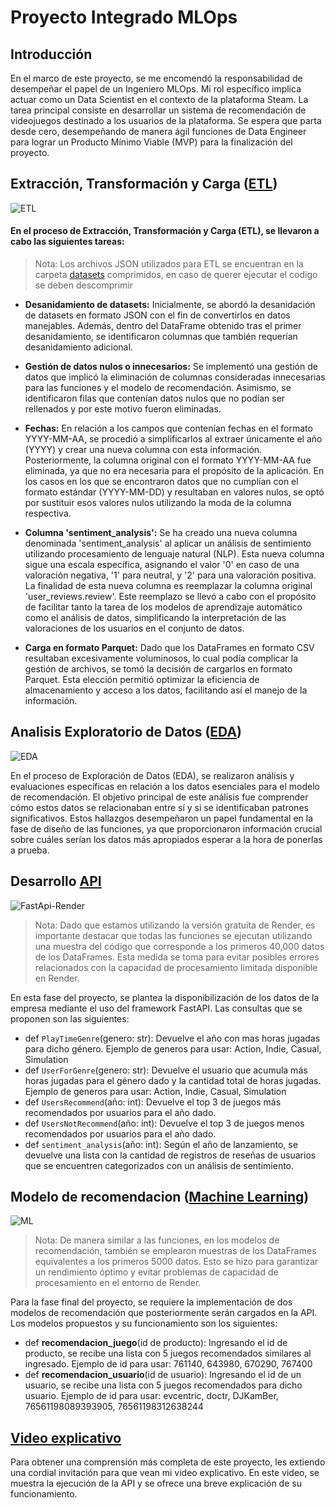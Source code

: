 # Proyecto Integrado MLOps

## Introducción
En el marco de este proyecto, se me encomendó la responsabilidad de desempeñar el papel de un Ingeniero MLOps. Mi rol específico implica actuar como un Data Scientist en el contexto de la plataforma Steam. La tarea principal consiste en desarrollar un sistema de recomendación de videojuegos destinado a los usuarios de la plataforma. Se espera que parta desde cero, desempeñando de manera ágil funciones de Data Engineer para lograr un Producto Mínimo Viable (MVP) para la finalización del proyecto.

## Extracción, Transformación y Carga ([ETL](https://github.com/ayma-falcon/Proyecto-Integrador-MLOps/blob/main/ETL_reviews.ipynb))
![ETL](https://github.com/ayma-falcon/Proyecto-Integrador-MLOps/blob/main/_src/ETL.jpg)

#### En el proceso de Extracción, Transformación y Carga (ETL), se llevaron a cabo las siguientes tareas:
> Nota: Los archivos JSON utilizados para ETL se encuentran en la carpeta [datasets](https://github.com/ayma-falcon/Proyecto-Integrador-MLOps/tree/main/datasets) comprimidos, en caso de querer ejecutar el codigo se deben descomprimir

* **Desanidamiento de datasets:** Inicialmente, se abordó la desanidación de datasets en formato JSON con el fin de convertirlos en datos manejables. Además, dentro del DataFrame obtenido tras el primer desanidamiento, se identificaron columnas que también requerían desanidamiento adicional.

* **Gestión de datos nulos o innecesarios:** Se implementó una gestión de datos que implicó la eliminación de columnas consideradas innecesarias para las funciones y el modelo de recomendación. Asimismo, se identificaron filas que contenían datos nulos que no podían ser rellenados y por este motivo fueron eliminadas.

* **Fechas:** En relación a los campos que contenían fechas en el formato YYYY-MM-AA, se procedió a simplificarlos al extraer únicamente el año (YYYY) y crear una nueva columna con esta información. Posteriormente, la columna original con el formato YYYY-MM-AA fue eliminada, ya que no era necesaria para el propósito de la aplicación. En los casos en los que se encontraron datos que no cumplían con el formato estándar (YYYY-MM-DD) y resultaban en valores nulos, se optó por sustituir esos valores nulos utilizando la moda de la columna respectiva.

* **Columna 'sentiment_analysis':** Se ha creado una nueva columna denominada 'sentiment_analysis' al aplicar un análisis de sentimiento utilizando procesamiento de lenguaje natural (NLP). Esta nueva columna sigue una escala específica, asignando el valor '0' en caso de una valoración negativa, '1' para neutral, y '2' para una valoración positiva. La finalidad de esta nueva columna es reemplazar la columna original 'user_reviews.review'. Este reemplazo se llevó a cabo con el propósito de facilitar tanto la tarea de los modelos de aprendizaje automático como el análisis de datos, simplificando la interpretación de las valoraciones de los usuarios en el conjunto de datos.

* **Carga en formato Parquet:** Dado que los DataFrames en formato CSV resultaban excesivamente voluminosos, lo cual podía complicar la gestión de archivos, se tomó la decisión de cargarlos en formato Parquet. Esta elección permitió optimizar la eficiencia de almacenamiento y acceso a los datos, facilitando así el manejo de la información.

## Analisis Exploratorio de Datos ([EDA](https://github.com/ayma-falcon/Proyecto-Integrador-MLOps/blob/main/EDA.ipynb))
![EDA](https://github.com/ayma-falcon/Proyecto-Integrador-MLOps/blob/main/_src/EDA.jpg)

En el proceso de Exploración de Datos (EDA), se realizaron análisis y evaluaciones específicas en relación a los datos esenciales para el modelo de recomendación. El objetivo principal de este análisis fue comprender cómo estos datos se relacionaban entre sí y si se identificaban patrones significativos. Estos hallazgos desempeñaron un papel fundamental en la fase de diseño de las funciones, ya que proporcionaron información crucial sobre cuáles serían los datos más apropiados esperar a la hora de ponerlas a prueba.

## Desarrollo [API](https://github.com/ayma-falcon/Proyecto-Integrador-MLOps/blob/main/main.py)
![FastApi-Render](https://github.com/ayma-falcon/Proyecto-Integrador-MLOps/blob/main/_src/FastApi-Render.png)
> Nota: Dado que estamos utilizando la versión gratuita de Render, es importante destacar que todas las funciones se ejecutan utilizando una muestra del código que corresponde a los primeros 40,000 datos de los DataFrames. Esta medida se toma para evitar posibles errores relacionados con la capacidad de procesamiento limitada disponible en Render.

En esta fase del proyecto, se plantea la disponibilización de los datos de la empresa mediante el uso del framework FastAPI. Las consultas que se proponen son las siguientes:

* def `PlayTimeGenre`(genero: str): Devuelve el año con mas horas jugadas para dicho género.
Ejemplo de generos para usar: Action, Indie, Casual, Simulation
* def `UserForGenre`(genero: str): Devuelve el usuario que acumula más horas jugadas para el género dado y la cantidad total de horas jugadas.
Ejemplo de generos para usar: Action, Indie, Casual, Simulation
* def `UsersRecommend`(año: int): Devuelve el top 3 de juegos más recomendados por usuarios para el año dado.
* def `UsersNotRecommend`(año: int): Devuelve el top 3 de juegos menos recomendados por usuarios para el año dado.
* def `sentiment_analysis`(año: int): Según el año de lanzamiento, se devuelve una lista con la cantidad de registros de reseñas de usuarios que se encuentren categorizados con un análisis de sentimiento.

## Modelo de recomendacion ([Machine Learning](https://github.com/ayma-falcon/Proyecto-Integrador-MLOps/blob/main/main.py))
![ML](https://github.com/ayma-falcon/Proyecto-Integrador-MLOps/blob/main/_src/ML.png)
> Nota: De manera similar a las funciones, en los modelos de recomendación, también se emplearon muestras de los DataFrames equivalentes a los primeros 5000 datos. Esto se hizo para garantizar un rendimiento óptimo y evitar problemas de capacidad de procesamiento en el entorno de Render.

Para la fase final del proyecto, se requiere la implementación de dos modelos de recomendación que posteriormente serán cargados en la API. Los modelos propuestos y su funcionamiento son los siguientes:
* def **recomendacion_juego**(id de producto): Ingresando el id de producto, se recibe una lista con 5 juegos recomendados similares al ingresado.
Ejemplo de id para usar: 761140, 643980, 670290, 767400
* def **recomendacion_usuario**(id de usuario): Ingresando el id de un usuario, se recibe una lista con 5 juegos recomendados para dicho usuario.
Ejemplo de id para usar: evcentric, doctr, DJKamBer, 76561198089393905, 76561198312638244

## [Video explicativo](https://www.youtube.com/)
Para obtener una comprensión más completa de este proyecto, les extiendo una cordial invitación para que vean mi video explicativo. En este video, se muestra la ejecución de la API y se ofrece una breve explicación de su funcionamiento.

